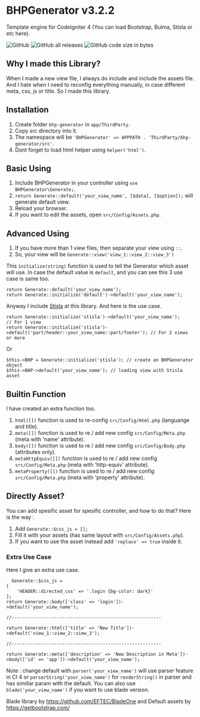 # BHPGenerator v3.2.2
Template engine for CodeIgniter 4 (You can load Bootstrap, Bulma, Stisla or etc here).

![GitHub](https://img.shields.io/github/license/mjamilasfihani/BHPGenerator) ![GitHub all releases](https://img.shields.io/github/downloads/mjamilasfihani/BHPGenerator/total) ![GitHub code size in bytes](https://img.shields.io/github/languages/code-size/mjamilasfihani/BHPGenerator)

## Why I made this Library?
When I made a new view file, I always do include and include the assets file. And I hate when I need to reconfig everything manually, in case different meta, css, js or title. So I made this library.

## Installation
  1. Create folder `bhp-generator` in `app/ThirdParty`.
  2. Copy src directory into it.
  3. The namespace will be `'BHPGenerator' => APPPATH . 'ThirdParty/bhp-generator/src'`.
  4. Dont forget to load html helper using `helper('html')`.

## Basic Using
  1. Include BHPGenerator in your controller using `use BHPGenerator\Generate;`.
  2. `return Generate::default('your_view_name', [$data], [$option]);` will generate default view.
  3. Reload your browser.
  4. If you want to edit the assets, open `src/Config/Assets.php`.

## Advanced Using
  1. If you have more than 1 view files, then separate your view using `::`.
  2. So, your view will be `Generate::view('view_1::view_2::view_3')`

This `initialize(string)` function is used to tell the Generator which asset will use. In case the default value is `default`, and you can see this 3 use case is same too.

    return Generate::default('your_view_name');
    return Generate::initialize('default')->default('your_view_name');

Anyway I include <a href="https://getstisla.com" target="_blank">Stisla</a> at this library. And here is the use case.

    return Generate::initialize('stisla')->default('your_view_name');                           // For 1 view
    return Generate::initialize('stisla')->default('part/header::your_view_name::part/footer'); // For 2 views or more

Or

    $this->BHP = Generate::initialize('stisla'); // create an BHPGenerator object
    $this->BHP->default('your_view_name'); // loading view with Stisla asset

## Builtin Function
I have created an extra function too.
  1. `html([])` function is used to re-config `src/Config/Html.php` (languange and title).
  2. `meta([])` function is used to re / add new config `src/Config/Meta.php` (meta with 'name' attribute).
  3. `body([])` function is used to re / add new config `src/Config/Body.php` (attributes only).
  4. `metaHttpEquiv([])` function is used to re / add new config `src/Config/Meta.php` (meta with 'http-equiv' attribute).
  5. `metaProperty([])` function is used to re / add new config `src/Config/Meta.php` (meta with 'property' attribute).

## Directly Asset?
You can add spesific asset for spesific controller, and how to do that?
Here is the way :
  1. Add `Generate::$css_js = [];`
  2. Fill it with your assets (has same layout with `src/Config/Assets.php`).
  3. If you want to use the asset instead add `'replace' => true` inside it.

### Extra Use Case
Here I give an extra use case.

	  Generate::$css_js =
    [
        'HEADER::directed_css' => '.login {bg-color: dark}'
    ];
    return Generate::body(['class' => 'login'])->default('your_view_name');

    //--------------------------------------------------------

    return Generate::html(['title' => 'New Title'])->default('view_1::view_2::view_3');

    //--------------------------------------------------------

    return Generate::meta(['description' => 'New Description in Meta'])->body(['id' => 'app'])->default('your_view_name');

Note : change default with `parser('your_view_name')` will use parser feature in CI 4 or `parserString('your_view_name')` for `renderString()` in parser and has simillar param with the default. You can also use `blade('your_view_name')` if you want to use blade version.

Blade library by https://github.com/EFTEC/BladeOne and Default assets by https://getbootstrap.com/